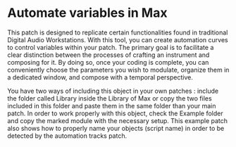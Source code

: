 # Automate variables in Max

This patch is designed to replicate certain functionalities found in traditional Digital Audio Workstations. With this tool, you can create automation curves to control variables within your patch. The primary goal is to facilitate a clear distinction between the processes of crafting an instrument and composing for it. By doing so, once your coding is complete, you can conveniently choose the parameters you wish to modulate, organize them in a dedicated window, and compose with a temporal perspective.

You have two ways of including this object in your own patches : include the folder called Library inside the Library of Max or copy the two files included in this folder and paste them in the same folder than your main patch. In order to work properly with this object, check the Example folder and copy the marked module with the necessary setup. This example patch also shows how to properly name your objects (script name) in order to be detected by the automation tracks patch.
